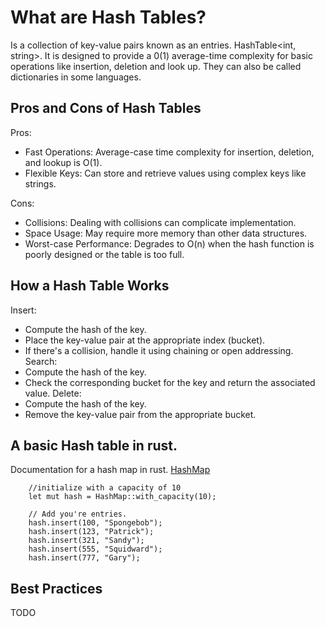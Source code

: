 # What are Hash Tables? 

Is a collection of key-value pairs known as an entries. HashTable<int, string>. It is designed to provide a 0(1) average-time complexity for basic operations like insertion, deletion and look up. They can also be called dictionaries in some languages. 


## Pros and Cons of Hash Tables
Pros:
- Fast Operations: Average-case time complexity for insertion, deletion, and lookup is O(1).
- Flexible Keys: Can store and retrieve values using complex keys like strings.

Cons:
- Collisions: Dealing with collisions can complicate implementation.
- Space Usage: May require more memory than other data structures.
- Worst-case Performance: Degrades to O(n) when the hash function is poorly designed or the table is too full.


## How a Hash Table Works

Insert:
- Compute the hash of the key.
- Place the key-value pair at the appropriate index (bucket).
- If there's a collision, handle it using chaining or open addressing.
Search:
- Compute the hash of the key.
- Check the corresponding bucket for the key and return the associated value.
Delete:
- Compute the hash of the key.
- Remove the key-value pair from the appropriate bucket.



## A basic Hash table in rust. 
Documentation for a hash map in rust. [HashMap](https://doc.rust-lang.org/std/collections/struct.HashMap.html)
```
    //initialize with a capacity of 10
    let mut hash = HashMap::with_capacity(10);
    
    // Add you're entries. 
    hash.insert(100, "Spongebob");
    hash.insert(123, "Patrick");
    hash.insert(321, "Sandy");
    hash.insert(555, "Squidward");
    hash.insert(777, "Gary");
```

## Best Practices 
TODO